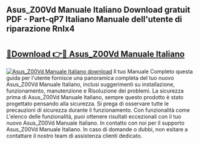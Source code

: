 ## Asus_Z00Vd Manuale Italiano Download gratuit PDF - Part-qP7 Italiano Manuale dell'utente di riparazione RnIx4

# <h2><a href="http://dff426k.blite.top/?on=Asus_Z00Vd+Manuale+Italiano">🔗Download 👉🔴 Asus_Z00Vd Manuale Italiano</a></h2>

[![Asus_Z00Vd Manuale Italiano download](https://i.imgur.com/lujVjoI.png)](http://dff426k.blite.top/?on=Asus_Z00Vd+Manuale+Italiano)
Il tuo Manuale Completo questa guida per l'utente fornisce una panoramica completa del tuo nuovo Asus_Z00Vd Manuale Italiano, inclusi suggerimenti su installazione, funzionamento, manutenzione e Risoluzione dei problemi. La sicurezza prima di Asus_Z00Vd Manuale Italiano, sempre questo prodotto è stato progettato pensando alla sicurezza. Si prega di osservare tutte le precauzioni di sicurezza durante il funzionamento. Con funzionalità come L'elenco delle funzionalità, puoi ottenere risultati eccezionali con il tuo nuovo Asus_Z00Vd Manuale Italiano. In contatto con noi per il supporto Asus_Z00Vd Manuale Italiano. In caso di domande o dubbi, non esitare a contattare il nostro team di assistenza clienti dedicato.
